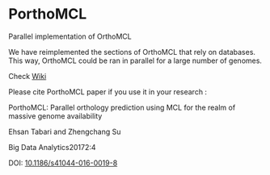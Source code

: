 # PorthoMCL
Parallel implementation of OrthoMCL


We have reimplemented the sections of OrthoMCL that rely on databases. This way, OrthoMCL could be ran in parallel for a large number of genomes.


Check [Wiki](https://github.com/etabari/PorthoMCL/wiki/)


Please cite PorthoMCL paper if you use it in your research : 

PorthoMCL: Parallel orthology prediction using MCL for the realm of massive genome availability

Ehsan Tabari and Zhengchang Su

Big Data Analytics20172:4

DOI: [10.1186/s41044-016-0019-8](http://bdataanalytics.biomedcentral.com/articles/10.1186/s41044-016-0019-8)

